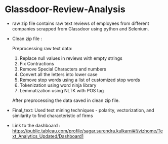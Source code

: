 # Glassdoor-Review-Analysis

- raw zip file contains raw text reviews of employees from different companies scrapped from Glassdoor using python and Selenium.  

- Clean zip file : 

    Preprocessing raw text data: 
    1. Replace null values in reviews with empty strings
    2. Fix Contractions
    3. Remove Special Characters and numbers
    4. Convert all the letters into lower case
    5. Remove stop words using a list of customized stop words
    5. Tokenization using word ninja library
    6. Lemmatization using NLTK with POS tag

   After preprocessing the data saved in clean zip file. 

- Final_text: Used text mining techniques - polarity, vectorization, and similarity to find characteristic of firms

- Link to the dashboard : https://public.tableau.com/profile/sagar.surendra.kulkarni#!/vizhome/Text_Analytics_Updated/Dashboard1
